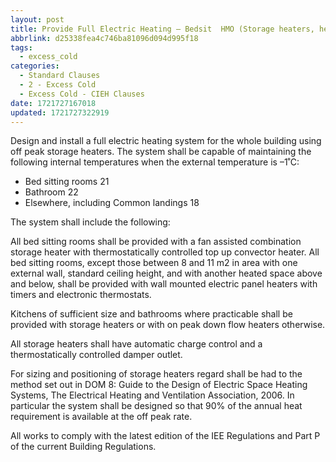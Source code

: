 ```yaml
---
layout: post
title: Provide Full Electric Heating – Bedsit  HMO (Storage heaters, heating only)
abbrlink: d25338fea4c746ba81096d094d995f18
tags:
  - excess_cold
categories:
  - Standard Clauses
  - 2 - Excess Cold
  - Excess Cold - CIEH Clauses
date: 1721727167018
updated: 1721727322919
---
```


Design and install a full electric heating system for the whole building using off peak storage heaters. The system shall be capable of maintaining the following internal temperatures when the external temperature is –1˚C:

- Bed sitting rooms 21
- Bathroom 22
- Elsewhere, including Common landings 18

The system shall include the following:

All bed sitting rooms shall be provided with a fan assisted combination storage heater with thermostatically controlled top up convector heater. All bed sitting rooms, except those between 8 and 11 m2 in area with one external wall, standard ceiling height, and with another heated space above and below, shall be provided with wall mounted electric panel heaters with timers and electronic thermostats.

Kitchens of sufficient size and bathrooms where practicable shall be provided with storage heaters or with on peak down flow heaters otherwise.

All storage heaters shall have automatic charge control and a thermostatically controlled damper outlet.

For sizing and positioning of storage heaters regard shall be had to the method set out in DOM 8: Guide to the Design of Electric Space Heating Systems, The Electrical Heating and Ventilation Association, 2006. In particular the system shall be designed so that 90% of the annual heat requirement is available at the off peak rate.

All works to comply with the latest edition of the IEE Regulations and Part P of the current Building Regulations.
